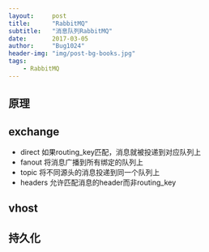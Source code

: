 ```yaml
---
layout:     post
title:      "RabbitMQ"
subtitle:   "消息队列RabbitMQ"
date:       2017-03-05
author:     "Bug1024"
header-img: "img/post-bg-books.jpg"
tags:
    - RabbitMQ
---
```


## 原理

## exchange
 - direct 如果routing_key匹配，消息就被投递到对应队列上
 - fanout 将消息广播到所有绑定的队列上
 - topic 将不同源头的消息投递到同一个队列上
 - headers 允许匹配消息的header而非routing_key

## vhost

## 持久化
